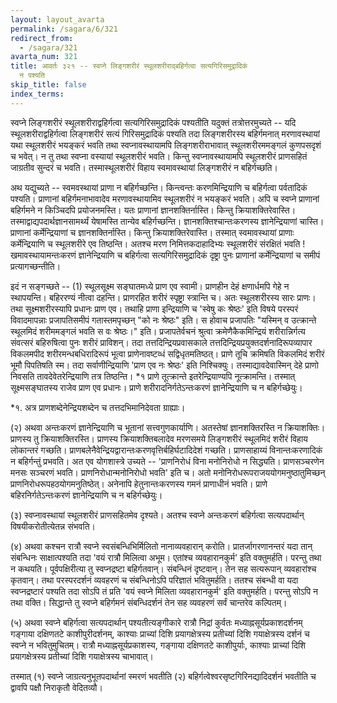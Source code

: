 ```yaml
---
layout: layout_avarta
permalink: /sagara/6/321
redirect_from:
  - /sagara/321
avarta_num: 321
title: आवर्तः ३२१ -- स्वप्ने लिङ्गशरीरं स्थूलशरीराद्बहिर्गत्वा सत्यगिरिसमुद्रादिकं
  न पश्यति
skip_title: false
index_terms: 
---
```


स्वप्ने लिङ्गशरीरं स्थूलशरीराद्वहिर्गत्वा सत्यगिरिसमुद्रादिकं पश्यतीति यदुक्तं तत्रोत्तरमुच्यते -- यदि स्थूलशरीराद्वहिर्गत्वा
लिङ्गशरीरं सत्यं गिरिसमुद्रादिकं पश्यति तदा लिङ्गशरीरस्य बहिर्गमनात्
मरणावस्थायां यथा स्थूलशरीरं भयङ्करं भवति तथा स्वप्नावस्थायामपि लिङ्गशरीराभावात् स्थूलशरीरममङ्गलं कुणपसदृशं च भवेत्।
न तु तथा स्वप्ना
वस्यायां स्थूलशरीरं भवति।
किन्तु स्वप्नावस्थायामपि स्थूलशरीरं प्राणसहितं
जाग्रतीव सुन्दरं च भवति।
तस्मास्थूलशरीरं विहाय स्वमावस्थायां लिङ्गशरीरं
न बहिर्गच्छति।

अथ यद्युच्यते -- स्वमवस्थायां प्राणा न बहिर्गच्छन्ति।
किन्त्वन्तः
करणमिन्द्रियाणि च बहिर्गत्वा पर्वतादिकं पश्यति।
प्राणानां बहिर्गमनाभावादेव मरणावस्थायामिव स्थूलशरीरं न भयङ्करं भवति।
अपि च स्वप्ने प्राणानां
बहिर्गमने न किञ्चिदपि प्रयोजनमस्ति।
यतः प्राणानां ज्ञानशक्तिर्नास्ति।
किन्तु
क्रियाशक्तिरेवास्ति।
तस्माद्वाद्यपदार्थज्ञानसामर्थ्यं येषामस्ति तान्येव बहिर्गच्छन्ति।
ज्ञानशक्तिश्चान्तःकरणस्य ज्ञानेन्द्रियाणां चास्ति।
प्राणानां कर्मेन्द्रियाणां च ज्ञानशक्तिर्नास्ति।
किन्तु क्रियाशक्तिरेवास्ति।
तस्मात् स्वमावस्थायां प्राणाः कर्मेन्द्रियाणि च स्थूलशरीरे एव तिष्ठन्ति।
अतश्च मरण
निमित्तकदाहादिभ्यः स्थूलशरीरं संरक्षितं भवति ! खमावस्थायामन्तःकरणं
ज्ञानेन्द्रियाणि च बहिर्गत्वा सत्यगिरिसमुद्रादिकं दृष्ट्रा पुनः प्राणानां कर्मेन्द्रियाणां च समीपं प्रत्यागच्छन्तीति।

इदं न सङ्गच्छते -- (1) स्थूलसूक्ष्म सङ्घातमध्ये प्राण एव स्वामी।
प्राणहीन
देहं क्षणार्धमपि गेहे न स्थापयन्ति।
बहिररण्यं नीत्वा दहन्ति।
प्राणरहित
शरीरं स्पृष्ट्रा स्त्रान्ति च।
अतः स्थूलशरीरस्य सारः प्राणः।
तथा सूक्ष्मशरीरस्यापि प्रधानः प्राण एव।
तथाहि प्राणा इन्द्रियाणि च 'स्वेषु कः
श्रेष्ठः' इति विषये परस्परं विवादमापन्नाः प्रजापतिसमीपं गतास्तमपृच्छन्
"को नः श्रेष्ठः" इति।
स होवाच प्रजापतिः "यस्मिन् व उत्क्रान्ते
स्थूलमिदं शरीममङ्गलं भवति स वः श्रेष्ठः।" इति।
प्रजापतेर्वचनं श्रुत्वा
क्रमेणैकैकमिन्द्रियं शरीरान्निर्गत्य संवत्सरं बहिरुषित्वा पुनः शरीरं प्राविशन्।
तदा तत्तदिन्द्रियप्रवासकाले तत्तदिन्द्रियप्रयुक्तदर्शनादिरूपव्यापार विकलमपीद
शरीरमन्धबधिरादिरूपं भूत्वा प्राणेनावष्टव्धं सद्विधृतमतिष्ठत्।
प्राणे तूचि
क्रमिषति विकलमिदं शरीरं भूमौ पिपतिषति स्म।
तदा सर्वाणीन्द्रियाणि
'प्राण एव नः श्रेष्ठः' इति निश्चिक्युः। तस्माद्यावदेवास्मिन् देहे प्राणो
निवसति तावदेवेतरेन्द्रियाणि तत्र तिष्ठन्ति। *१ प्राणे तूत्क्रान्ते इतरेन्द्रियाण्यपि
नूत्क्रामन्ति। तस्मात् सूक्ष्मसङ्घातस्य राजेव प्राण एव प्रधानः। प्राणे शरीरादनिर्गतेऽन्तःकरणं ज्ञानेन्द्रियाणि च न बहिर्गच्छेयुः।

<div class="footnote" markdown="1">
*१. अत्र प्राणशब्देनेन्द्रियशब्देन च तत्तदभिमानिदेवता ग्राह्याः।
</div>

(२) अथवा अन्तःकरणं ज्ञानेन्द्रियाणि च भूतानां सत्त्वगुणकार्याणि। अतस्तेषां ज्ञानशक्तिरस्ति न क्रियाशक्तिः। प्राणस्य तु क्रियाशक्तिरस्ति। प्राणस्य क्रियाशक्तिबलादेव मरणसमये लिङ्गशरीरं स्थूलमिदं शरीरं
विहाय लोकान्तरं गच्छति।
प्राणबलेनैवेन्द्रियद्वारान्तःकरणवृत्तिर्बहिर्घटादिदेशं गच्छति। प्राणसाहाय्यं विनान्तःकरणादिकं न बहिर्गन्तुं प्रभवति।
अत एव योगशास्त्रे उच्यते -- 'प्राणनिरोधं विना मनोनिरोधो न सिद्ध्यति।
प्राणसञ्चरणेन मनसः सञ्चरणं भवति। प्राणनिरोधान्मनोनिरोधो भवति'
इति च। अतो मनोनिरोधरूपराजययोगमनुष्ठातुमिच्छन् प्राणनिरोधरूपहठयोगमनुतिष्ठेत्। अनेनापि हेतुनान्तःकरणस्य गमनं प्राणाधीनं भवति। प्राणे
बहिरनिर्गतेऽन्तःकरणं ज्ञानेन्द्रियाणि च न बहिर्गच्छेयुः।

(३) स्वप्नावस्थायां स्थूलशरीरं प्राणसहितमेव दृश्यते। अतश्च स्वप्ने
अन्तःकरणं बहिर्गत्वा सत्यपदार्थान् विषयीकरोतीत्येतन्न संभवति।

(४) अथवा कश्चन रात्रौ स्वप्ने स्वसंबन्धिभिर्मिलितो नानाव्यवहारान्
करोति। प्रातर्जागरणानन्तरं यदा तान् संबन्धिनः साक्षात्पश्यति तदा 'वयं
रात्रौ मिलित्वा अभूम। एतांश्च व्यवहारानकुर्म' इति वक्तुमर्हति। परन्तु
तथा न कथयति। पूर्वपक्षिरीत्या तु स्वप्नद्रष्टा बहिर्गतवान्। संबन्धिनं दृष्टवान्। तेन सह सत्यरूपान् व्यवहारांश्च कृतवान्। तथा परस्परदर्शनं व्यवहरणं च संबन्धिनोऽपि परिज्ञातं भवितुमर्हति। ततश्च संबन्धी वा यदा स्वप्नद्रष्टारं पश्यति तदा सोऽपि तं प्रति 'वयं स्वप्ने मिलिता व्यवहारानकुर्म' इति
वक्तुमर्हति। परन्तु सोऽपि न तथा वक्ति। सिद्धान्ते तु स्वप्ने बहिर्गमनं
संबन्धिदर्शनं तेन सह व्यवहरणं सर्वं चान्तरेव कल्पितम्।

(५) अथवा स्वप्ने बहिर्गत्वा सत्यपदार्थान् पश्यतीत्यङ्गीकारे रात्रौ
निद्रां कुर्वतः मध्याह्नसूर्यप्रकाशदर्शनम् गङ्गाया दक्षिणतटे काशीपुरीदर्शनम्,
काश्याः प्राच्यां दिशि प्रयागक्षेत्रस्य प्रतीच्यां दिशि गयाक्षेत्रस्य दर्शनं च स्वप्ने
न भवितुमुचितम्। रात्रौ मध्याह्नसूर्यप्रकाशस्य, गङ्गाया दक्षिणतटे काशीपुर्याः, काश्याः प्राच्यां दिशि प्रयागक्षेत्रस्य प्रतीच्यां दिशि गयाक्षेत्रस्य
चाभावात्।

तस्मात् (१) स्वप्ने जाग्रत्यनुभूतपदार्थानां स्मरणं भवतीति (२) बहिर्गत्वेश्वरसृष्टगिरिनद्यादिदर्शनं भवतीति च द्वावपि पक्षौ निराकृतौ वेदितव्यौ।
